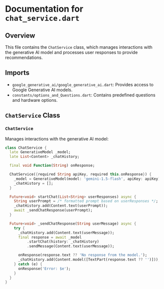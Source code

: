 # Documentation for `chat_service.dart`

## Overview
This file contains the `ChatService` class, which manages interactions with the generative AI model and processes user responses to provide recommendations.

## Imports
- `google_generative_ai/google_generative_ai.dart`: Provides access to Google Generative AI models.
- `constants/options_and_Questions.dart`: Contains predefined questions and hardware options.

## `ChatService` Class
### `ChatService`
Manages interactions with the generative AI model:
```dart
class ChatService {
  late GenerativeModel _model;
  late List<Content> _chatHistory;

  final void Function(String) onResponse;

  ChatService({required String apiKey, required this.onResponse}) {
    _model = GenerativeModel(model: 'gemini-1.5-flash', apiKey: apiKey);
    _chatHistory = [];
  }

  Future<void> startChat(List<String> userResponses) async {
    String userPrompt = /* formatted prompt based on userResponses */;
    _chatHistory.add(Content.text(userPrompt));
    await _sendChatResponse(userPrompt);
  }

  Future<void> _sendChatResponse(String userMessage) async {
    try {
      _chatHistory.add(Content.text(userMessage));
      final response = await _model
          .startChat(history: _chatHistory)
          .sendMessage(Content.text(userMessage));

      onResponse(response.text ?? 'No response from the model.');
      _chatHistory.add(Content.model([TextPart(response.text ?? '')]));
    } catch (e) {
      onResponse('Error: $e');
    }
  }
}
```

